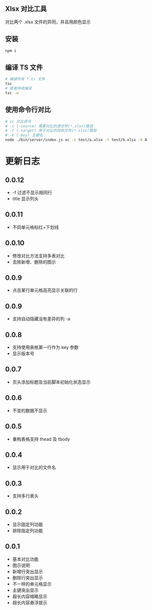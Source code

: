 ## Xlsx 对比工具

对比两个 .xlsx 文件的异同，并且用颜色显示

## 安装

```bash
npm i
```

## 编译 TS 文件

```bash
# 编译所有 *.ts 文件
tsc
# 或者持续编译
tsc -w
```

## 使用命令行对比

```bash
# xc 对比命令
# -s (-source) 需要对比的源文件(*.xlsx)路径
# -t (-target) 用于对比的目标文件(*.xlsx)路径
# -k (-key) 主键名
node ./bin/server/index.js xc -s test/a.xlsx -t test/b.xlsx -k A
```

# 更新日志

## 0.0.12

- -f 过滤不显示相同行
- title 显示列头

## 0.0.11

- 不同单元格标红+下划线

## 0.0.10

- 修改对比方法支持多表对比
- 去除新增、删除的图示

## 0.0.9

- 点击某行单元格高亮显示关联的行

## 0.0.9

- 支持自动隐藏没有差异的列 -a

## 0.0.8

- 支持使用表格第一行作为 key 参数
- 显示版本号

## 0.0.7

- 页头添加标题及当前脚本初始化状态显示

## 0.0.6

- 不变的数据不显示

## 0.0.5

- 重构表格支持 thead 及 tbody

## 0.0.4

- 显示用于对比的文件名

## 0.0.3

- 支持多行表头

## 0.0.2

- 显示固定列功能
- 排除指定列功能

## 0.0.1

- 基本对比功能
- 图示说明
- 新增行突出显示
- 删除行突出显示
- 不一样的单元格显示
- 主键突出显示
- 超长内容缩略显示
- 超长内容悬浮提示
